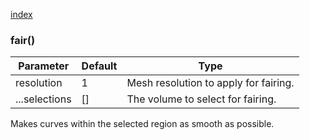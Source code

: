 [index](../../nb/api/index.md)
### fair()
Parameter|Default|Type
---|---|---
resolution|1|Mesh resolution to apply for fairing.
...selections|[]|The volume to select for fairing.

Makes curves within the selected region as smooth as possible.
